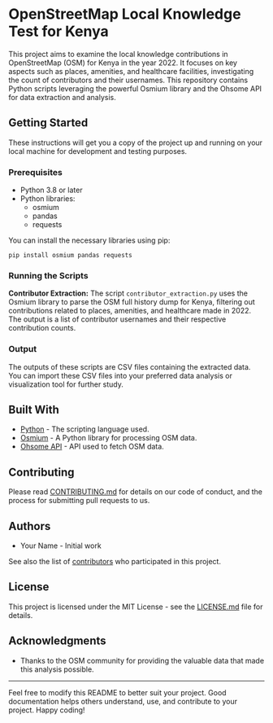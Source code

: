 # OpenStreetMap Local Knowledge Test for Kenya

This project aims to examine the local knowledge contributions in OpenStreetMap (OSM) for Kenya in the year 2022. It focuses on key aspects such as places, amenities, and healthcare facilities, investigating the count of contributors and their usernames. This repository contains Python scripts leveraging the powerful Osmium library and the Ohsome API for data extraction and analysis.

## Getting Started

These instructions will get you a copy of the project up and running on your local machine for development and testing purposes.

### Prerequisites

- Python 3.8 or later
- Python libraries: 
  - osmium
  - pandas
  - requests

You can install the necessary libraries using pip:
```shell
pip install osmium pandas requests
```

### Running the Scripts

**Contributor Extraction:** The script `contributor_extraction.py` uses the Osmium library to parse the OSM full history dump for Kenya, filtering out contributions related to places, amenities, and healthcare made in 2022. The output is a list of contributor usernames and their respective contribution counts.

### Output

The outputs of these scripts are CSV files containing the extracted data. You can import these CSV files into your preferred data analysis or visualization tool for further study.

## Built With

- [Python](https://www.python.org/) - The scripting language used.
- [Osmium](https://osmcode.org/pyosmium/) - A Python library for processing OSM data.
- [Ohsome API](https://api.ohsome.org/v1/swagger-ui.html) - API used to fetch OSM data.

## Contributing

Please read [CONTRIBUTING.md](https://gist.github.com/PurpleBooth/b24679402957c63ec426) for details on our code of conduct, and the process for submitting pull requests to us.

## Authors

- Your Name - Initial work

See also the list of [contributors](https://github.com/your/repo/contributors) who participated in this project.

## License

This project is licensed under the MIT License - see the [LICENSE.md](LICENSE.md) file for details.

## Acknowledgments

- Thanks to the OSM community for providing the valuable data that made this analysis possible.

---

Feel free to modify this README to better suit your project. Good documentation helps others understand, use, and contribute to your project. Happy coding!
